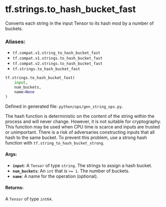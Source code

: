 <div itemscope itemtype="http://developers.google.com/ReferenceObject">
<meta itemprop="name" content="tf.strings.to_hash_bucket_fast" />
<meta itemprop="path" content="Stable" />
</div>

# tf.strings.to_hash_bucket_fast

Converts each string in the input Tensor to its hash mod by a number of buckets.

### Aliases:

* `tf.compat.v1.string_to_hash_bucket_fast`
* `tf.compat.v1.strings.to_hash_bucket_fast`
* `tf.compat.v2.strings.to_hash_bucket_fast`
* `tf.strings.to_hash_bucket_fast`

``` python
tf.strings.to_hash_bucket_fast(
    input,
    num_buckets,
    name=None
)
```



Defined in generated file: `python/ops/gen_string_ops.py`.

<!-- Placeholder for "Used in" -->

The hash function is deterministic on the content of the string within the
process and will never change. However, it is not suitable for cryptography.
This function may be used when CPU time is scarce and inputs are trusted or
unimportant. There is a risk of adversaries constructing inputs that all hash
to the same bucket. To prevent this problem, use a strong hash function with
`tf.string_to_hash_bucket_strong`.

#### Args:


* <b>`input`</b>: A `Tensor` of type `string`. The strings to assign a hash bucket.
* <b>`num_buckets`</b>: An `int` that is `>= 1`. The number of buckets.
* <b>`name`</b>: A name for the operation (optional).


#### Returns:

A `Tensor` of type `int64`.
